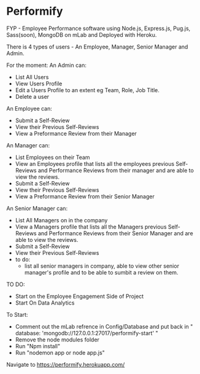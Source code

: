 # Performify
FYP - Employee Performance software using Node.js, Express.js, Pug.js, Sass(soon), MongoDB on mLab and Deployed with Heroku.

There is 4 types of users - An Employee, Manager, Senior Manager and Admin.

For the moment:
  An Admin can:
  - List All Users
  - View Users Profile
  - Edit a Users Profile to an extent eg Team, Role, Job Title.
  - Delete a user

  An Employee can:
  - Submit a Self-Review
  - View their Previous Self-Reviews
  - View a Preformance Review from their Manager 

  An Manager can:
  - List Employees on their Team
  - View an Employees profile that lists all the employees previous Self-Reviews and Performance Reviews from their manager and are able to view the reviews.
  - Submit a Self-Review
  - View their Previous Self-Reviews
  - View a Preformance Review from their Senior Manager 

An Senior Manager can:
  - List All Managers on in the company
  - View a Managers profile that lists all the Managers previous Self-Reviews and Performance Reviews from their Senior Manager and are able to view the reviews.
  - Submit a Self-Review
  - View their Previous Self-Reviews
  - to do:
    - list all senior managers in company, able to view other senior manager's profile and to be able to sumbit a review on them.

TO DO:
- Start on the Employee Engagement Side of Project
- Start On Data Analytics
 
 
To Start:
- Comment out the mLab refrence in Config/Database and put back in " database: 'mongodb://127.0.0.1:27017/performify-start' "
- Remove the node modules folder
- Run "Npm install"
- Run "nodemon app or node app.js"

Navigate to https://performify.herokuapp.com/
